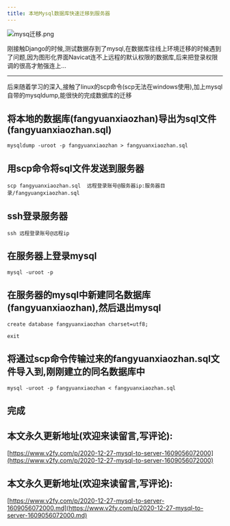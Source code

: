 ```yaml
---
title: 本地Mysql数据库快速迁移到服务器
---
```




![mysq迁移.png](https://www.v2fy.com/asset/0i/jikemiji/jikemiji-md/2020-12-27-mysql-to-server-1609056072000.assets/1240-20201227160143217.png)

刚接触Django的时候,测试数据存到了mysql,在数据库往线上环境迁移的时候遇到了问题,因为图形化界面Navicat连不上远程的默认权限的数据库,后来把登录权限调的很高才勉强连上...

---
后来随着学习的深入,接触了linux的scp命令(scp无法在windows使用),加上mysql自带的mysqldump,能很快的完成数据库的迁移

## 将本地的数据库(fangyuanxiaozhan)导出为sql文件(fangyuanxiaozhan.sql)
```
mysqldump -uroot -p fangyuanxiaozhan > fangyuanxiaozhan.sql
```
## 用scp命令将sql文件发送到服务器
```
scp fangyuanxiaozhan.sql  远程登录账号@服务器ip:服务器目录/fangyuangxiaozhan.sql 
```
## ssh登录服务器

```
ssh 远程登录账号@远程ip
```
## 在服务器上登录mysql
```
mysql -uroot -p
```
## 在服务器的mysql中新建同名数据库(fangyuanxiaozhan),然后退出mysql

```
create database fangyuanxiaozhan charset=utf8;

exit
```
## 将通过scp命令传输过来的fangyuanxiaozhan.sql文件导入到,刚刚建立的同名数据库中

```
mysql -uroot -p fangyuanxiaozhan < fangyuanxiaozhan.sql
```

## 完成







## 本文永久更新地址(欢迎来读留言,写评论):

[https://www.v2fy.com/p/2020-12-27-mysql-to-server-1609056072000](https://www.v2fy.com/p/2020-12-27-mysql-to-server-1609056072000)
## 本文永久更新地址(欢迎来读留言,写评论):

[https://www.v2fy.com/p/2020-12-27-mysql-to-server-1609056072000.md](https://www.v2fy.com/p/2020-12-27-mysql-to-server-1609056072000.md)
